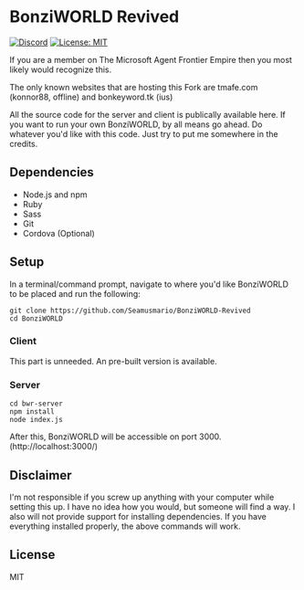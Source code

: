 # BonziWORLD Revived
[![Discord](https://img.shields.io/discord/854723601295343626.svg?label=Discord)](https://discord.gg/cJmSdbm2AC)
[![License: MIT](https://img.shields.io/badge/license-MIT-red.svg)](LICENSE)

If you are a member on The Microsoft Agent Frontier Empire then you most likely would recognize this.

The only known websites that are hosting this Fork are tmafe.com (konnor88, offline) and bonkeyword.tk (ius)

All the source code for the server and client is publically available here. If you want to run your own BonziWORLD, by all means go ahead. Do whatever you'd like with this code. Just try to put me somewhere in the credits.

## Dependencies
- Node.js and npm
- Ruby
- Sass
- Git
- Cordova (Optional)

## Setup
In a terminal/command prompt, navigate to where you'd like BonziWORLD to be placed and run the following:
```
git clone https://github.com/Seamusmario/BonziWORLD-Revived
cd BonziWORLD
```

### Client
This part is unneeded. An pre-built version is available.

### Server
```
cd bwr-server
npm install
node index.js
```
After this, BonziWORLD will be accessible on port 3000. (http://localhost:3000/)

## Disclaimer
I'm not responsible if you screw up anything with your computer while setting this up. I have no idea how you would, but someone will find a way. I also will not provide support for installing dependencies. If you have everything installed properly, the above commands will work.

## License
MIT
